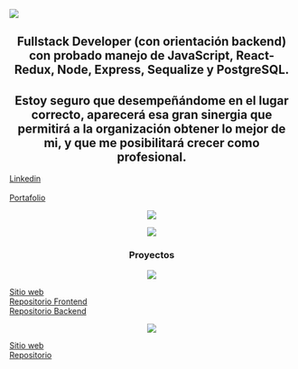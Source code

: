 <p align='left'>
    <img src='https://res.cloudinary.com/dtrsxymgq/image/upload/v1664511321/porfolio/WhatsApp_Image_2022-09-30_at_00.48.18_1_b58itx.jpg'/>
</p>

<h2 align='center'>Fullstack Developer (con orientación backend) con probado manejo de JavaScript, React-Redux, Node, Express, Sequalize y PostgreSQL.</h2>

<h2 align='center'>Estoy seguro que desempeñándome en el lugar correcto, aparecerá esa gran sinergia que permitirá a la organización obtener lo mejor de mi, y que me posibilitará crecer como profesional.</h2>

<a align='center' href="https://www.linkedin.com/in/claudioandresrosso/">Linkedin</a>
<br/>
<br/>
<a align='center' href="https://claudiorosso.vercel.app/">Portafolio</a>

<p align='center'>
    <img src='https://res.cloudinary.com/dtrsxymgq/image/upload/v1664511321/porfolio/WhatsApp_Image_2022-09-30_at_00.46.28_ijsrfr.jpg'/>
</p>

<p align='center'>
    <img src='https://res.cloudinary.com/dtrsxymgq/image/upload/v1664553331/porfolio/WhatsApp_Image_2022-09-30_at_12.53.35_lsr2op.jpg'/>
</p>

<h3 align='center'>Proyectos</h3>

<p align='center'>
<img align='center' src="https://res.cloudinary.com/dtrsxymgq/image/upload/v1664553332/porfolio/WhatsApp_Image_2022-09-30_at_12.52.29_hiaehb.jpg"/>
</p>

<a href="https://experienceviveargentina.vercel.app/">Sitio web</a>
<br/>
<a href="https://github.com/ViveargentinaGIT/ViveargentinaApp.git">Repositorio Frontend </a>
<br/>
<a href="https://github.com/ViveargentinaGIT/ViveargentinaBack.git">Repositorio Backend </a>

<p align='center'>    
<img align='center' src="https://res.cloudinary.com/dtrsxymgq/image/upload/v1664553332/porfolio/WhatsApp_Image_2022-09-30_at_12.52.29_hiaehb.jpg"/>
</p>

<a href="https://www.google.com.ar">Sitio web</a>
<br/>
<a href="https://github.com/clanrosso/The-Amazing-Pokeworld.git">Repositorio </a> 
